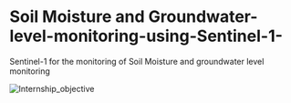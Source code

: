 # Soil Moisture and Groundwater-level-monitoring-using-Sentinel-1-

Sentinel-1 for the monitoring of Soil Moisture and groundwater level monitoring 

![Internship_objective](https://github.com/user-attachments/assets/9e875fbe-d9ff-4454-b265-b103109308ba)
